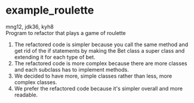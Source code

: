 # example_roulette
mng12, jdk36, kyh8 <br />
Program to refactor that plays a game of roulette

1. The refactored code is simpler because you call the same method and get rid of the if statements by making the Bet class a super class and extending it for each type of bet.
2. The refactored code is more complex because there are more classes and each subclass has to implement methods.
3. We decided to have more, simple classes rather than less, more complex classes.
4. We prefer the refactored code because it's simpler overall and more readable.
